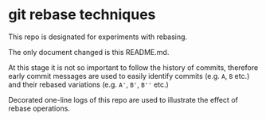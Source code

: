# git rebase techniques

This repo is designated for experiments with rebasing.

The only document changed is this README.md.

At this stage it is not so important to follow
the history of commits, therefore early commit messages
are used to easily identify commits (e.g. `A`, `B` etc.) 
and their rebased variations (e.g. `A'`, `B'`, `B''` etc.)

Decorated one-line logs of this repo are used to illustrate
the effect of rebase operations.